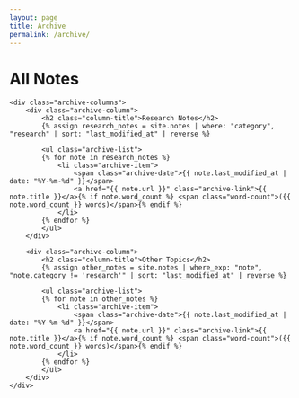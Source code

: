 ```yaml
---
layout: page
title: Archive
permalink: /archive/
---
```


<div class="archive-container">
    <h1 class="archive-title">All Notes</h1>
    
    <div class="archive-columns">
        <div class="archive-column">
            <h2 class="column-title">Research Notes</h2>
            {% assign research_notes = site.notes | where: "category", "research" | sort: "last_modified_at" | reverse %}
            
            <ul class="archive-list">
            {% for note in research_notes %}
                <li class="archive-item">
                    <span class="archive-date">{{ note.last_modified_at | date: "%Y-%m-%d" }}</span>
                    <a href="{{ note.url }}" class="archive-link">{{ note.title }}</a>{% if note.word_count %} <span class="word-count">({{ note.word_count }} words)</span>{% endif %}
                </li>
            {% endfor %}
            </ul>
        </div>

        <div class="archive-column">
            <h2 class="column-title">Other Topics</h2>
            {% assign other_notes = site.notes | where_exp: "note", "note.category != 'research'" | sort: "last_modified_at" | reverse %}
            
            <ul class="archive-list">
            {% for note in other_notes %}
                <li class="archive-item">
                    <span class="archive-date">{{ note.last_modified_at | date: "%Y-%m-%d" }}</span>
                    <a href="{{ note.url }}" class="archive-link">{{ note.title }}</a>{% if note.word_count %} <span class="word-count">({{ note.word_count }} words)</span>{% endif %}
                </li>
            {% endfor %}
            </ul>
        </div>
    </div>
</div> 